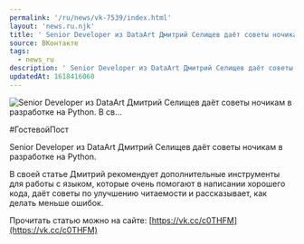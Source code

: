 ```yaml
---
permalink: '/ru/news/vk-7539/index.html'
layout: 'news.ru.njk'
title: ' Senior Developer из DataArt Дмитрий Селищев даёт советы ночикам в разработке на Python.   В св…'
source: ВКонтакте
tags:
  - news_ru
description: ' Senior Developer из DataArt Дмитрий Селищев даёт советы ночикам в разработке на Python.   В св…'
updatedAt: 1618416060
---
```

![ Senior Developer из DataArt Дмитрий Селищев даёт советы ночикам в разработке на Python.   В св…](https://sun9-41.userapi.com/sun9-4/impg/rYB-IayxGYwvKwyBt8MJawLK1ecslWvbb3N2GA/8nhuMyf8hKE.jpg?size=900x596&quality=96&sign=bec2ddf6475944e50847b1609d8cf5d0&c_uniq_tag=pcPIb7wRoEqrhXZA5EdHpcgqdtIdYPtDdpccLMv0iBQ&type=album)

#ГостевойПост

Senior Developer из DataArt Дмитрий Селищев даёт советы ночикам в разработке на Python.

В своей статье Дмитрий рекомендует дополнительные инструменты для работы с языком, которые очень помогают в написании хорошего кода, даёт советы по улучшению читаемости и рассказывает, как делать меньше ошибок.

Прочитать статью можно на сайте: [https://vk.cc/c0THFM](https://vk.cc/c0THFM)
